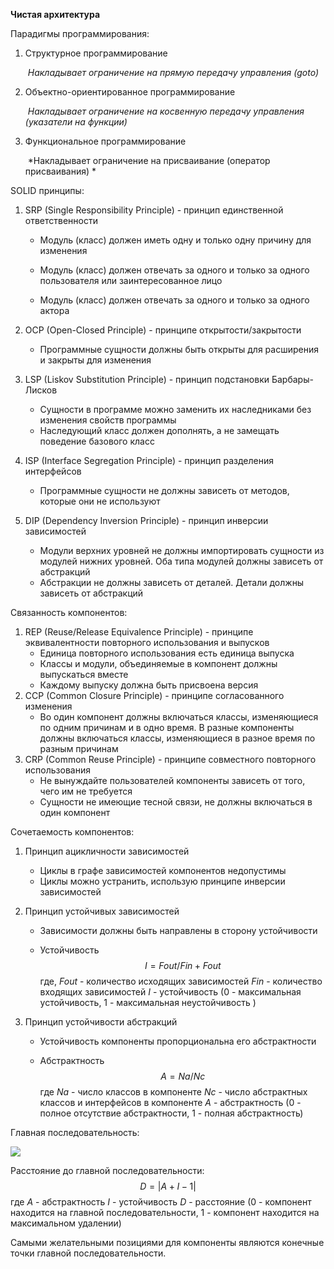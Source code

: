 **Чистая архитектура**

Парадигмы программирования:

1. Структурное программирование

   ​	*Накладывает ограничение на прямую передачу управления (goto)*

2. Объектно-ориентированное программирование

   ​	*Накладывает ограничение на косвенную передачу управления (указатели на функции)*

3. Функциональное программирование 

   ​	*Накладывает ограничение на присваивание (оператор присваивания) *

SOLID принципы:

1. SRP (Single Responsibility Principle) - принцип единственной ответственности 

   - Модуль (класс) должен иметь одну и только одну причину для изменения

   - Модуль (класс) должен отвечать за одного и только за одного пользователя или заинтересованное лицо

   - Модуль (класс) должен отвечать за одного и только за одного актора

2. OCP (Open-Closed Principle) - принципе открытости/закрытости

   - Программные сущности должны быть открыты для расширения и закрыты для изменения

3. LSP (Liskov Substitution Principle) - принцип подстановки Барбары-Лисков

   - Сущности в программе можно заменить их наследниками без изменения свойств программы
   - Наследующий класс должен дополнять, а не замещать поведение базового класс

4. ISP (Interface Segregation Principle) - принцип разделения интерфейсов

   - Программные сущности не должны зависеть от методов, которые они не используют

5. DIP (Dependency Inversion Principle) - принцип инверсии зависимостей

    - Модули верхних уровней не должны импортировать сущности из модулей нижних уровней. Оба типа модулей должны зависеть от абстракций
   - Абстракции не должны зависеть от деталей. Детали должны зависеть от абстракций

Связанность компонентов:

1. REP (Reuse/Release Equivalence Principle) - принципе эквивалентности повторного использования и выпусков
   - Единица повторного использования есть единица выпуска
   - Классы и модули, объединяемые в компонент должны выпускаться вместе
   - Каждому выпуску должна быть присвоена версия
2. CCP (Common Closure Principle) - принципе согласованного изменения
   - Во один компонент должны включаться классы, изменяющиеся по одним причинам и в одно время. В разные компоненты должны включаться классы, изменяющиеся в разное время по разным причинам
3. CRP (Common Reuse Principle) - принципе совместного повторного использования
   - Не вынуждайте пользователей компоненты зависеть от того, чего им не требуется
   - Сущности не имеющие тесной связи, не должны включаться в один компонент

Сочетаемость компонентов:

1. Принцип ацикличности зависимостей

   - Циклы в графе зависимостей компонентов недопустимы
   - Циклы можно устранить, использую принципе инверсии зависимостей

2. Принцип устойчивых зависимостей

   - Зависимости должны быть направлены в сторону устойчивости

   - Устойчивость 
$$
I = Fout/Fin+Fout
$$
   где, *Fout* - количество исходящих зависимостей
   *Fin* - количество входящих зависимостей
   *I* - устойчивость (0 - максимальная устойчивость, 1 - максимальная неустойчивость )


3. Принцип устойчивости абстракций

   - Устойчивость компоненты пропорциональна его абстрактности

   - Абстрактность
$$
A = Na / Nc
$$
   где *Na* - число классов в компоненте
   *Nc* - число абстрактных классов и интерфейсов в компоненте
   *A* - абстрактность (0 - полное отсутствие абстрактности, 1 - полная абстрактность) 

Главная последовательность:

![](https://habrastorage.org/webt/cy/lz/pc/cylzpcfipympkztstfztdmycruy.jpeg)

Расстояние до главной последовательности:	
$$
D = |A+I-1|
$$
где *A* - абстрактность
   *I* - устойчивость
   *D* - расстояние (0 - компонент находится на главной последовательности, 1 - компонент находится на максимальном удалении)

Самыми желательными позициями для компоненты являются конечные точки главной последовательности.